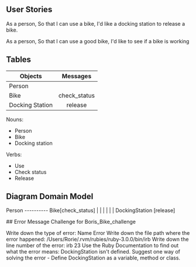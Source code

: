## User Stories

As a person,
So that I can use a bike,
I'd like a docking station to release a bike.

As a person,
So that I can use a good bike,
I'd like to see if a bike is working



## Tables

| Objects  | Messages |
| ------------- |:-------------:|
| Person        |     |
| Bike          | check_status  |
| Docking Station| release    |


Nouns:
- Person
- Bike
- Docking station

Verbs:
- Use
- Check status
- Release

## Diagram Domain Model


Person ---------- Bike[check_status]
   |                |
   |                |
   |                |
DockingStation [release]


## Error Message Challenge for Boris_Bike_challenge

 Write down the type of error: Name Error
 Write down the file path where the error happened: /Users/Rorie/.rvm/rubies/ruby-3.0.0/bin/irb
 Write down the line number of the error: irb 23
 Use the Ruby Documentation to find out what the error means: DockingStation isn't defined. 
 Suggest one way of solving the error - Define DockingStation as a variable, method or class.

